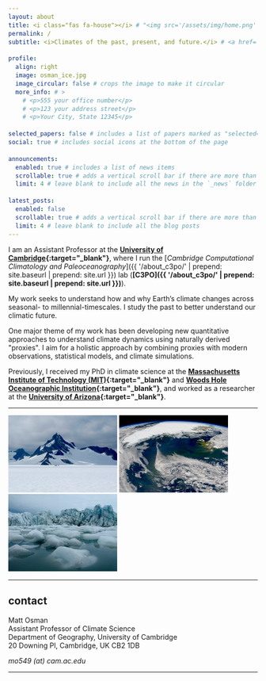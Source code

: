 ```yaml
---
layout: about
title: <i class="fas fa-house"></i> # "<img src='/assets/img/home.png' style='height: 20px; vertical-align: top;'>" # about
permalink: /
subtitle: <i>Climates of the past, present, and future.</i> # <a href='#'>Affiliations</a>. Address. Contacts. Motto. Etc.

profile:
  align: right
  image: osman_ice.jpg
  image_circular: false # crops the image to make it circular
  more_info: # >
    # <p>555 your office number</p>
    # <p>123 your address street</p>
    # <p>Your City, State 12345</p>

selected_papers: false # includes a list of papers marked as "selected={true}"
social: true # includes social icons at the bottom of the page

announcements:
  enabled: true # includes a list of news items
  scrollable: true # adds a vertical scroll bar if there are more than 3 news items
  limit: 4 # leave blank to include all the news in the `_news` folder

latest_posts:
  enabled: false
  scrollable: true # adds a vertical scroll bar if there are more than 3 new posts items
  limit: 4 # leave blank to include all the blog posts
---
```


I am an Assistant Professor at the <b>[University of Cambridge](https://www.cam.ac.uk/){:target="\_blank"}</b>, where I run the [<i>Cambridge Computational Climatology and Paleoceanography</i>]({{ '/about_c3po/' | prepend: site.baseurl | prepend: site.url }}) lab (<b>[C3PO]({{ '/about_c3po/' | prepend: site.baseurl | prepend: site.url }})</b>).  

My work seeks to understand how and why Earth’s climate changes across seasonal- to millennial-timescales.  I study the past to better understand our climatic future.  
<!-- I am fascinated by the intersection of climate across human and ecologic dimensions, during the past and into the present. -->

One major theme of my work has been developing new quantitative approaches to understand climate dynamics using naturally derived "proxies".  I aim for a holistic approach by combining proxies with modern observations, statistical models, and climate simulations.

Previously, I received my PhD in climate science at the <b>[Massachusetts Institute of Technology (MIT)](https://eapsweb.mit.edu/){:target="\_blank"}</b> and <b>[Woods Hole Oceanographic Institution](https://www.whoi.edu/){:target="\_blank"}</b>, and worked as a researcher at the <b>[University of Arizona](https://www.climatesystemscenter.org/){:target="\_blank"}</b>.

---

<p float="center">
  <img src="/assets/img/about/about-img1.jpg" width="220" />
  <img src="/assets/img/about/about-img3.jpg" width="220" />
  <img src="/assets/img/about/about-img2.jpg" width="220" />
</p>

---

## contact
Matt Osman <br>
Assistant Professor of Climate Science <br>
Department of Geography, University of Cambridge <br>
20 Downing Pl, Cambridge, UK CB2 1DB

<i class="fa fa-envelope"></i> *mo549 (at) cam.ac.edu*

---


<!-- Write your biography here. Tell the world about yourself. Link to your favorite [subreddit](http://reddit.com). You can put a picture in, too. The code is already in, just name your picture `prof_pic.jpg` and put it in the `img/` folder. -->

<!-- Put your address / P.O. box / other info right below your picture. You can also disable any of these elements by editing `profile` property of the YAML header of your `_pages/about.md`. Edit `_bibliography/papers.bib` and Jekyll will render your [publications page](/al-folio/publications/) automatically. -->

<!-- Link to your social media connections, too. This theme is set up to use [Font Awesome icons](https://fontawesome.com/) and [Academicons](https://jpswalsh.github.io/academicons/), like the ones below. Add your Facebook, Twitter, LinkedIn, Google Scholar, or just disable all of them. -->
